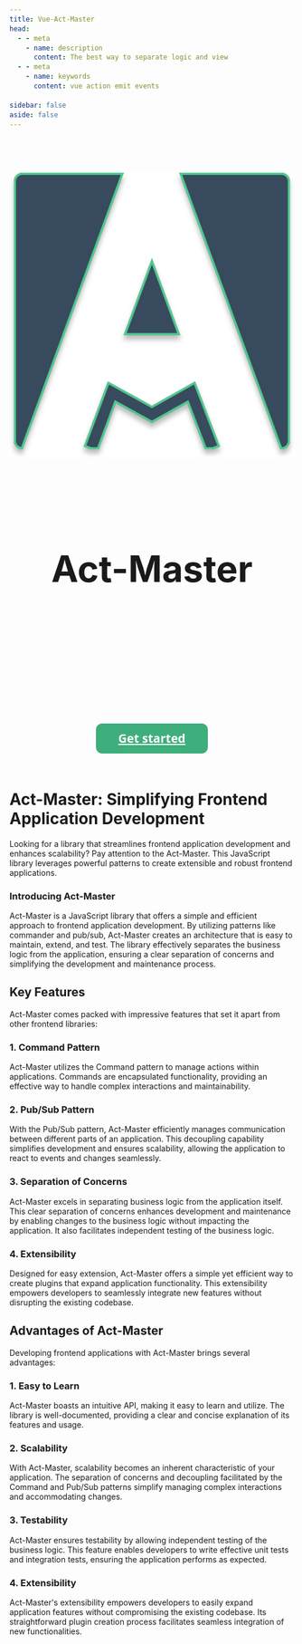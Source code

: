 ```yaml
---
title: Vue-Act-Master
head:
  - - meta
    - name: description
      content: The best way to separate logic and view
  - - meta
    - name: keywords
      content: vue action emit events

sidebar: false
aside: false
---
```

<style>
a.cta {
  background:    #3eaf7c;
  border-radius: 11px;
  padding:       16px 40px;
  color:         #ffffff;
  display:       inline-block;
  font:          normal bold 21px/1 "Open Sans", sans-serif;
  text-align:    center;
}
.cta-wrapper {
  display: flex;
  justify-content: center;
  margin: 4rem 0;
}
</style>

<div align="center" style="padding-top:4rem; padding-bottom:8rem;">
  <img src="/assets/act-master-logo.svg" alt="vue-act-master">

  <h1 style="padding-top:4rem; font-size:4rem">Act-Master</h1>
</div>

<div class="cta-wrapper">
  <a href="guide/installation" class="cta">Get started</a>
</div>

# Act-Master: Simplifying Frontend Application Development
Looking for a library that streamlines frontend application development and enhances scalability? Pay attention to the Act-Master. This JavaScript library leverages powerful patterns to create extensible and robust frontend applications.


### Introducing Act-Master
Act-Master is a JavaScript library that offers a simple and efficient approach to frontend application development. By utilizing patterns like commander and pub/sub, Act-Master creates an architecture that is easy to maintain, extend, and test. The library effectively separates the business logic from the application, ensuring a clear separation of concerns and simplifying the development and maintenance process.

## Key Features
Act-Master comes packed with impressive features that set it apart from other frontend libraries:

### 1. Command Pattern
Act-Master utilizes the Command pattern to manage actions within applications. Commands are encapsulated functionality, providing an effective way to handle complex interactions and maintainability.

### 2. Pub/Sub Pattern
With the Pub/Sub pattern, Act-Master efficiently manages communication between different parts of an application. This decoupling capability simplifies development and ensures scalability, allowing the application to react to events and changes seamlessly.

### 3. Separation of Concerns
Act-Master excels in separating business logic from the application itself. This clear separation of concerns enhances development and maintenance by enabling changes to the business logic without impacting the application. It also facilitates independent testing of the business logic.

### 4. Extensibility
Designed for easy extension, Act-Master offers a simple yet efficient way to create plugins that expand application functionality. This extensibility empowers developers to seamlessly integrate new features without disrupting the existing codebase.

## Advantages of Act-Master
Developing frontend applications with Act-Master brings several advantages:

### 1. Easy to Learn
Act-Master boasts an intuitive API, making it easy to learn and utilize. The library is well-documented, providing a clear and concise explanation of its features and usage.

### 2. Scalability
With Act-Master, scalability becomes an inherent characteristic of your application. The separation of concerns and decoupling facilitated by the Command and Pub/Sub patterns simplify managing complex interactions and accommodating changes.

### 3. Testability
Act-Master ensures testability by allowing independent testing of the business logic. This feature enables developers to write effective unit tests and integration tests, ensuring the application performs as expected.

### 4. Extensibility
Act-Master's extensibility empowers developers to easily expand application features without compromising the existing codebase. Its straightforward plugin creation process facilitates seamless integration of new functionalities.

